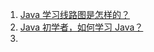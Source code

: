 1. [Java 学习线路图是怎样的？](https://www.zhihu.com/question/56110328)
2. [Java 初学者，如何学习 Java？](https://www.zhihu.com/question/22407671)
3. 

